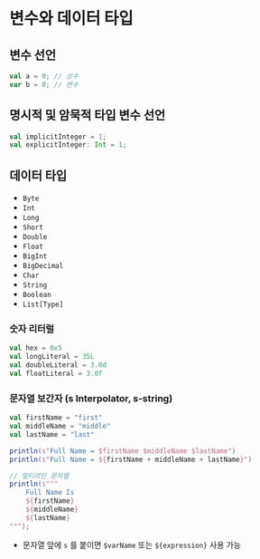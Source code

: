 # 변수와 데이터 타입

## 변수 선언

```scala
val a = 0; // 상수
var b = 0; // 변수
```

## 명시적 및 암묵적 타입 변수 선언

```scala
val implicitInteger = 1;
val explicitInteger: Int = 1;
```

## 데이터 타입

- `Byte`
- `Int`
- `Long`
- `Short`
- `Double`
- `Float`
- `BigInt`
- `BigDecimal`
- `Char`
- `String`
- `Boolean`
- `List[Type]`

### 숫자 리터럴

```scala
val hex = 0x5
val longLiteral = 35L
val doubleLiteral = 3.0d
val floatLiteral = 3.0f
```

### 문자열 보간자 (s Interpolator, s-string)

```scala
val firstName = "first"
val middleName = "middle"
val lastName = "last"

println(s"Full Name = $firstName $middleName $lastName")
println(s"Full Name = ${firstName + middleName + lastName}")

// 멀티라인 문자열
println(s"""
    Full Name Is
    ${firstName}
    ${middleName}
    ${lastName}
""");
```

- 문자열 앞에 `s` 를 붙이면 `$varName` 또는 `${expression}` 사용 가능
